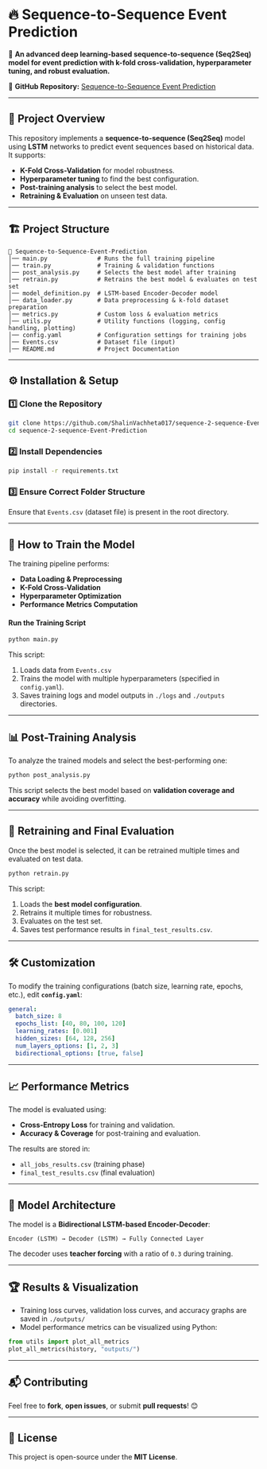 
# 🔥 Sequence-to-Sequence Event Prediction

🚀 **An advanced deep learning-based sequence-to-sequence (Seq2Seq) model for event prediction with k-fold cross-validation, hyperparameter tuning, and robust evaluation.**

🔗 **GitHub Repository:** [Sequence-to-Sequence Event Prediction](https://github.com/ShalinVachheta017/sequence-2-sequence-Event-Prediction/tree/main)

---

## 📌 **Project Overview**
This repository implements a **sequence-to-sequence (Seq2Seq)** model using **LSTM** networks to predict event sequences based on historical data. It supports:
- **K-Fold Cross-Validation** for model robustness.
- **Hyperparameter tuning** to find the best configuration.
- **Post-training analysis** to select the best model.
- **Retraining & Evaluation** on unseen test data.

---

## 🏗 **Project Structure**
```
📂 Sequence-to-Sequence-Event-Prediction
│── main.py              # Runs the full training pipeline
│── train.py             # Training & validation functions
│── post_analysis.py     # Selects the best model after training
│── retrain.py           # Retrains the best model & evaluates on test set
│── model_definition.py  # LSTM-based Encoder-Decoder model
│── data_loader.py       # Data preprocessing & k-fold dataset preparation
│── metrics.py           # Custom loss & evaluation metrics
│── utils.py             # Utility functions (logging, config handling, plotting)
│── config.yaml          # Configuration settings for training jobs
│── Events.csv           # Dataset file (input)
│── README.md            # Project Documentation
```

---

## ⚙️ **Installation & Setup**
### **1️⃣ Clone the Repository**
```bash
git clone https://github.com/ShalinVachheta017/sequence-2-sequence-Event-Prediction.git
cd sequence-2-sequence-Event-Prediction
```

### **2️⃣ Install Dependencies**
```bash
pip install -r requirements.txt
```

### **3️⃣ Ensure Correct Folder Structure**
Ensure that `Events.csv` (dataset file) is present in the root directory.

---

## 🚀 **How to Train the Model**
The training pipeline performs:
- **Data Loading & Preprocessing**
- **K-Fold Cross-Validation**
- **Hyperparameter Optimization**
- **Performance Metrics Computation**

#### **Run the Training Script**
```bash
python main.py
```
This script:
1. Loads data from `Events.csv`
2. Trains the model with multiple hyperparameters (specified in `config.yaml`).
3. Saves training logs and model outputs in `./logs` and `./outputs` directories.

---

## 📊 **Post-Training Analysis**
To analyze the trained models and select the best-performing one:
```bash
python post_analysis.py
```
This script selects the best model based on **validation coverage and accuracy** while avoiding overfitting.

---

## 🔄 **Retraining and Final Evaluation**
Once the best model is selected, it can be retrained multiple times and evaluated on test data.

```bash
python retrain.py
```
This script:
1. Loads the **best model configuration**.
2. Retrains it multiple times for robustness.
3. Evaluates on the test set.
4. Saves test performance results in `final_test_results.csv`.

---

## 🛠 **Customization**
To modify the training configurations (batch size, learning rate, epochs, etc.), edit **`config.yaml`**:
```yaml
general:
  batch_size: 8
  epochs_list: [40, 80, 100, 120]
  learning_rates: [0.001]
  hidden_sizes: [64, 128, 256]
  num_layers_options: [1, 2, 3]
  bidirectional_options: [true, false]
```

---

## 📈 **Performance Metrics**
The model is evaluated using:
- **Cross-Entropy Loss** for training and validation.
- **Accuracy & Coverage** for post-training and evaluation.

The results are stored in:
- `all_jobs_results.csv` (training phase)
- `final_test_results.csv` (final evaluation)

---

## 🤖 **Model Architecture**
The model is a **Bidirectional LSTM-based Encoder-Decoder**:
```
Encoder (LSTM) → Decoder (LSTM) → Fully Connected Layer
```
The decoder uses **teacher forcing** with a ratio of `0.3` during training.

---

## 🏆 **Results & Visualization**
- Training loss curves, validation loss curves, and accuracy graphs are saved in `./outputs/`
- Model performance metrics can be visualized using Python:
```python
from utils import plot_all_metrics
plot_all_metrics(history, "outputs/")
```

---

## 📬 **Contributing**
Feel free to **fork**, **open issues**, or submit **pull requests**! 😊

---

## 📝 **License**
This project is open-source under the **MIT License**.


